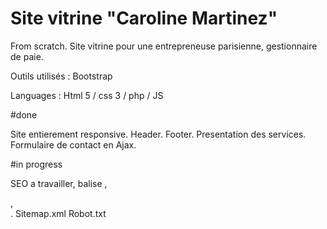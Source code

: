 # Site vitrine "Caroline Martinez"

From scratch. Site vitrine pour une entrepreneuse parisienne, gestionnaire de paie.

Outils utilisés : Bootstrap

Languages : Html 5 / css 3 / php / JS

#done

Site entierement responsive.
Header.
Footer.
Presentation des services.
Formulaire de contact en Ajax.

#in progress 

SEO a travailler, balise <metadescription> , <main> , <section>. 
Sitemap.xml
Robot.txt
